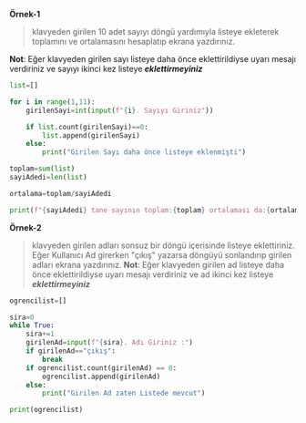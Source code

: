 **Örnek-1**
> klavyeden girilen 10 adet sayıyı döngü yardımıyla listeye ekleterek toplamını ve ortalamasını hesaplatıp ekrana yazdırınız.

**Not**: Eğer klavyeden girilen sayı listeye daha önce eklettirildiyse uyarı mesajı verdiriniz ve sayıyı ikinci kez listeye **_eklettirmeyiniz_**

```python
list=[]

for i in range(1,11):
    girilenSayi=int(input(f"{i}. Sayıyı Giriniz"))

    if list.count(girilenSayi)==0:
        list.append(girilenSayi)
    else:
        print("Girilen Sayı daha önce listeye eklenmişti")

toplam=sum(list)
sayiAdedi=len(list)

ortalama=toplam/sayiAdedi

print(f"{sayiAdedi} tane sayının toplam:{toplam} ortalaması da:{ortalama}")
```

**Örnek-2**
> klavyeden girilen adları sonsuz bir döngü içerisinde listeye eklettiriniz. Eğer Kullanıcı Ad girerken "çıkış" yazarsa döngüyü sonlandırıp girilen adları ekrana yazdırınız.
**Not**: Eğer klavyeden girilen ad listeye daha önce eklettirildiyse uyarı mesajı verdiriniz ve ad ikinci kez listeye **_eklettirmeyiniz_**

```python
ogrencilist=[]

sira=0
while True:
    sira+=1
    girilenAd=input(f"{sira}. Adı Giriniz :")
    if girilenAd=="çıkış":
        break
    if ogrencilist.count(girilenAd) == 0:
        ogrencilist.append(girilenAd)
    else:
        print("Girilen Ad zaten Listede mevcut")

print(ogrencilist)
```
